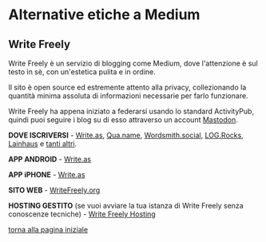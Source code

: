 # Alternative etiche a Medium

## Write Freely

Write Freely è un servizio di blogging come Medium, dove l'attenzione è sul testo in sè, 
con un'estetica pulita e in ordine. 

Il sito è open source ed estremente attento alla privacy, collezionando la quantità 
minima assoluta di informazioni necessarie per farlo funzionare. 

Write Freely ha appena iniziato a federarsi usando lo standard ActivityPub, quindi puoi 
seguire i blog su di esso attraverso un account [Mastodon](facebook). 

**DOVE ISCRIVERSI** - [Write.as](https://write.as/), 
[Qua.name](https://qua.name/), [Wordsmith.social](https://wordsmith.social/), 
[LOG.Rocks](https://log.rocks/), [Lainhaus](https://write.lain.haus/) e 
[tanti altri](https://writefreely.org/instances). 

**APP ANDROID** - [Write.as](https://play.google.com/store/apps/details?id=com.abunchtell.writeas)

**APP iPHONE** - [Write.as](https://itunes.apple.com/app/apple-store/id1000755153)

**SITO WEB** - [WriteFreely.org](https://writefreely.org/)

**HOSTING GESTITO** (se vuoi avviare la tua istanza di Write Freely senza conoscenze 
tecniche) - [Write Freely Hosting](https://writefreely.host/)

[torna alla pagina iniziale](index)
